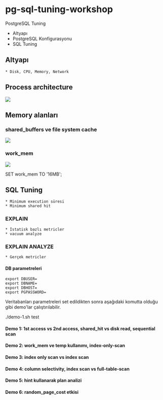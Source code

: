 # pg-sql-tuning-workshop

PostgreSQL Tuning

* Altyapı
* PostgreSQL Konfigurasyonu
* SQL Tuning


## Altyapı
    * Disk, CPU, Memory, Network

## Process architecture
![](https://miro.medium.com/v2/resize:fit:1400/format:webp/1*ysek1HEB8TpoWVxSVXmOHw@2x.jpeg)

## Memory alanları

### shared_buffers ve file system cache

![](https://distributedsystemsauthority.com/wp-content/uploads/2019/10/Slide3-1024x768.jpg)

### work_mem

![](https://severalnines.com/sites/default/files/blog/node_5287/image1.png)

SET work_mem TO '16MB';


## SQL Tuning
    * Minimum execution süresi
    * Minimum shared hit

### EXPLAIN
    * İstatisk bazlı metricler
    * vacuum analyze 

### EXPLAIN ANALYZE
    * Gerçek metricler

#### DB parametreleri

```
export DBUSER=
export DBNAME=
export DBHOST=
export PGPASSWORD=
```

Veritabanları parametreleri set edildikten sonra aşağıdaki komutta olduğu gibi demo'lar çalıştırılabilir.

./demo-1.sh test

#### Demo 1: 1st access vs 2nd access, shared_hit vs disk read, sequential scan

#### Demo 2: work_mem ve temp kullanımı, index-only-scan

#### Demo 3: index only scan vs index scan

#### Demo 4: column selectivity, index scan vs full-table-scan

#### Demo 5: hint kullanarak plan analizi

#### Demo 6: random_page_cost etkisi




